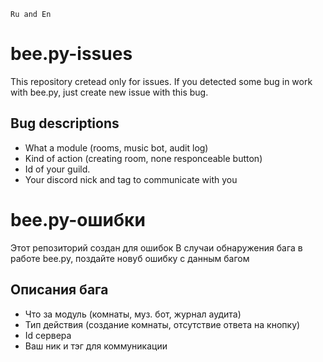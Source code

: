 `Ru and En`
# bee.py-issues
This repository cretead only for issues.
If you detected some bug in work with bee.py, just create new issue with this bug.
## Bug descriptions
- What a module (rooms, music bot, audit log)
- Kind of action (creating room, none responceable button)
- Id of your guild.
- Your discord nick and tag to communicate with you

# bee.py-ошибки
Этот репозиторий создан для ошибок
В случаи обнаружения бага в работе bee.py, поздайте новуб ошибку с данным багом
## Описания бага
- Что за модуль (комнаты, муз. бот, журнал аудита)
- Тип действия (создание комнаты, отсутствие ответа на кнопку)
- Id сервера
- Ваш ник и тэг для коммуникации
